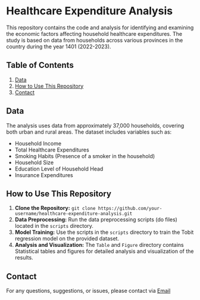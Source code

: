 # Healthcare Expenditure Analysis

This repository contains the code and analysis for identifying and examining the economic factors affecting household healthcare expenditures. The study is based on data from households across various provinces in the country during the year 1401 (2022-2023).

## Table of Contents

1. [Data](#data)
2. [How to Use This Repository](#how-to-use-this-repository)
3. [Contact](#contact)

## Data

The analysis uses data from approximately 37,000 households, covering both urban and rural areas. The dataset includes variables such as:
- Household Income
- Total Healthcare Expenditures
- Smoking Habits (Presence of a smoker in the household)
- Household Size
- Education Level of Household Head
- Insurance Expenditures

## How to Use This Repository
1. **Clone the Repository:** `git clone https://github.com/your-username/healthcare-expenditure-analysis.git`
2. **Data Preprocessing:** Run the data preprocessing scripts (do files) located in the `scripts` directory.
3. **Model Training:** Use the scripts in the `scripts` directory to train the Tobit regression model on the provided dataset.
4. **Analysis and Visualization:** The `Table` and `Figure` directory contains Statistical tables and figures  for detailed analysis and visualization of the results.

## Contact
For any questions, suggestions, or issues, please contact via [Email](mailto:kiayashsalehi79@gmail.com)
